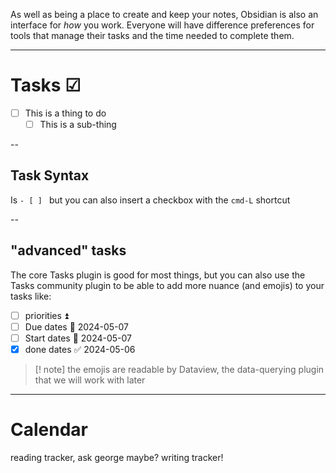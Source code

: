 As well as being a place to create and keep your notes, Obsidian is also an interface for _how_ you work. Everyone will have difference preferences for tools that manage their tasks and the time needed to complete them. 

---
# Tasks ☑
- [ ] This is a thing to do
	- [ ] This is a sub-thing

--
## Task Syntax 
Is `- [ ] `
but you can also insert a checkbox with the `cmd-L` shortcut

-- 
## "advanced" tasks
The core Tasks plugin is good for most things, but you can also use the Tasks community plugin to be able to add more nuance (and emojis) to your tasks like:
- [ ] priorities ⏫ 
- [ ] Due dates 📅 2024-05-07 
- [ ] Start dates 🛫 2024-05-07 
- [x] done dates ✅ 2024-05-06

>[! note]
> the emojis are readable by Dataview, the data-querying plugin that we will work with later

---

# Calendar 

reading tracker, ask george maybe?
writing tracker!
